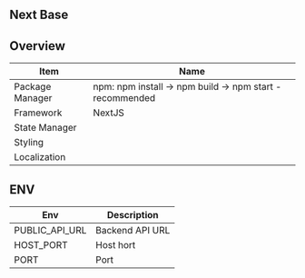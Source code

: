 ## Next Base

## Overview

| Item              | Name                                                     |
|-------------------|----------------------------------------------------------|
| Package Manager   | npm: npm install -> npm build -> npm start - recommended |
| Framework         | NextJS                                                   |
| State Manager     |                                                          |
| Styling           |                                                          |
| Localization      |                                                          |

## ENV

| Env            | Description     |
|----------------|-----------------|
| PUBLIC_API_URL | Backend API URL |
| HOST_PORT      | Host hort       |
| PORT           | Port            |